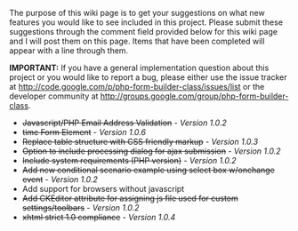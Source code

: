 The purpose of this wiki page is to get your suggestions on what new features you would like to see included in this project.  Please submit these suggestions through the comment field provided below for this wiki page and I will post them on this page.  Items that have been completed will appear with a line through them.

**IMPORTANT:** If you have a general implementation question about this project or you would like to report a bug, please either use the issue tracker at http://code.google.com/p/php-form-builder-class/issues/list or the developer community at http://groups.google.com/group/php-form-builder-class.

  * <strike>Javascript/PHP Email Address Validation</strike> - _Version 1.0.2_
  * <strike>time Form Element</strike> - _Version 1.0.6_
  * <strike>Replace table structure with CSS friendly markup</strike> - _Version 1.0.3_
  * <strike>Option to include processing dialog for ajax submission</strike> - _Version 1.0.2_
  * <strike>Include system requirements (PHP version)</strike> - _Version 1.0.2_
  * <strike>Add new conditional scenario example using select box w/onchange event</strike> - _Version 1.0.2_
  * Add support for browsers without javascript
  * <strike>Add CKEditor attribute for assigning js file used for custom settings/toolbars</strike> - _Version 1.0.2_
  * <strike>xhtml strict 1.0 compliance</strike> - _Version 1.0.4_